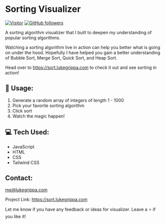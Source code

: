 
<h1 align="left">Sorting Visualizer</h1>

[![Visitor](https://visitor-badge.laobi.icu/badge?page_id=gripal.sorting-visualizer)](https://github.com/grippal) [![GitHub followers](https://img.shields.io/github/followers/grippal.svg?style=social&label=Follow)](https://github.com/grippal?tab=followers)

A sorting algorithm visualizer that I built to deepen my understanding of popular sorting algorithms. 

Watching a sorting algorithm live in action can help you better what is going on under the hood. Hopefully I have helped you gain a better understanding of Bubble Sort, Merge Sort, Quick Sort, and Heap Sort.

Head over to https://sort.lukegrippa.com to check it out and see sorting in action!

<!-- <img src="space-invaders-screenshot.png" alt="Space Invaders" width="650px"> -->

<h2 align="left">🚀 Usage:</h2>

1. Generate a random array of integers of length 1 - 1000
2. Pick your favorite sorting algorithm
3. Click sort
4. Watch the magic happen!


<h2 align="left">💻 Tech Used: </h2>

- JavaScript
- HTML
- CSS
- Tailwind CSS

<h2 align="left">Contact: </h2>

me@lukegrippa.com

Project Link: https://sort.lukegrippa.com

Let me know if you have any feedback or ideas for visualizer. Leave a ⭐  if you like it!
